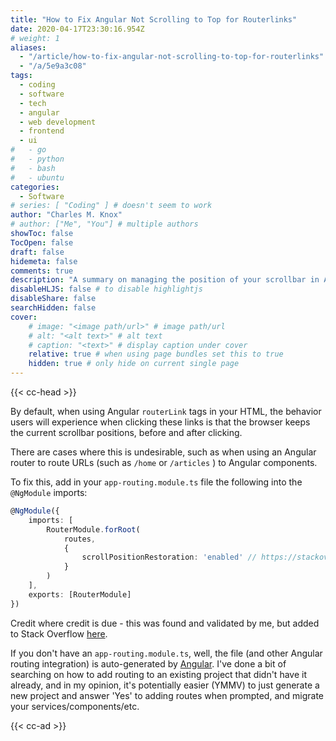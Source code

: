 ```yaml
---
title: "How to Fix Angular Not Scrolling to Top for Routerlinks"
date: 2020-04-17T23:30:16.954Z
# weight: 1
aliases:
  - "/article/how-to-fix-angular-not-scrolling-to-top-for-routerlinks"
  - "/a/5e9a3c08"
tags:
  - coding
  - software
  - tech
  - angular
  - web development
  - frontend
  - ui
#   - go
#   - python
#   - bash
#   - ubuntu
categories:
  - Software
# series: [ "Coding" ] # doesn't seem to work
author: "Charles M. Knox"
# author: ["Me", "You"] # multiple authors
showToc: false
TocOpen: false
draft: false
hidemeta: false
comments: true
description: "A summary on managing the position of your scrollbar in Angular when clicking on links."
disableHLJS: false # to disable highlightjs
disableShare: false
searchHidden: false
cover:
    # image: "<image path/url>" # image path/url
    # alt: "<alt text>" # alt text
    # caption: "<text>" # display caption under cover
    relative: true # when using page bundles set this to true
    hidden: true # only hide on current single page
---
```


{{< cc-head >}}

By default, when using Angular `routerLink` tags in your HTML, the behavior users will experience when clicking these links is that the browser keeps the current scrollbar positions, before and after clicking.

There are cases where this is undesirable, such as when using an Angular router to route URLs (such as `/home` or `/articles` ) to Angular components.

To fix this, add in your `app-routing.module.ts` file the following into the `@NgModule` imports:

```ts
@NgModule({
    imports: [
        RouterModule.forRoot(
            routes,
            {
                scrollPositionRestoration: 'enabled' // https://stackoverflow.com/a/44372167
            }
        )
    ],
    exports: [RouterModule]
})
```

Credit where credit is due - this was found and validated by me, but added to Stack Overflow [here](https://stackoverflow.com/a/44372167).

If you don't have an `app-routing.module.ts`, well, the file (and other Angular routing integration) is auto-generated by [Angular](https://cli.angular.io/). I've done a bit of searching on how to add routing to an existing project that didn't have it already, and in my opinion, it's potentially easier (YMMV) to just generate a new project and answer 'Yes' to adding routes when prompted, and migrate your services/components/etc.

{{< cc-ad >}}
